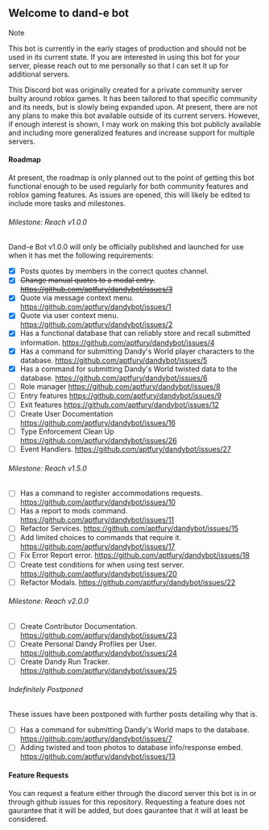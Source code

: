 ## Welcome to dand-e bot
> [!NOTE]
> This bot is currently in the early stages of production and should not be used in its current state. If you are interested in using this bot for your server, please reach out to me personally so that I can set it up for additional servers.

This Discord bot was originally created for a private community server builty around roblox games. It has been tailored to that specific community and its needs, but is slowly being expanded upon. At present, there are not any plans to make this bot available outside of its current servers. However, if enough interest is shown, I may work on making this bot publicly available and including more generalized features and increase support for multiple servers.

#### Roadmap
At present, the roadmap is only planned out to the point of getting this bot functional enough to be used regularly for both community features and roblox gaming features. As issues are opened, this will likely be edited to include more tasks and milestones.

###### Milestone: Reach v1.0.0
Dand-e Bot v1.0.0 will only be officially published and launched for use when it has met the following requirements:

- [x] Posts quotes by members in the correct quotes channel.
- [x] ~~Change manual quotes to a modal entry. https://github.com/aptfury/dandybot/issues/3~~
- [x] Quote via message context menu. https://github.com/aptfury/dandybot/issues/1
- [x] Quote via user context menu. https://github.com/aptfury/dandybot/issues/2
- [x] Has a functional database that can reliably store and recall submitted information. https://github.com/aptfury/dandybot/issues/4
- [x] Has a command for submitting Dandy's World player characters to the database. https://github.com/aptfury/dandybot/issues/5
- [x] Has a command for submitting Dandy's World twisted data to the database. https://github.com/aptfury/dandybot/issues/6
- [ ] Role manager https://github.com/aptfury/dandybot/issues/8
- [ ] Entry features https://github.com/aptfury/dandybot/issues/9
- [ ] Exit features https://github.com/aptfury/dandybot/issues/12
- [ ] Create User Documentation https://github.com/aptfury/dandybot/issues/16
- [ ] Type Enforcement Clean Up https://github.com/aptfury/dandybot/issues/26
- [ ] Event Handlers. https://github.com/aptfury/dandybot/issues/27

###### Milestone: Reach v1.5.0
- [ ] Has a command to register accommodations requests. https://github.com/aptfury/dandybot/issues/10
- [ ] Has a report to mods command. https://github.com/aptfury/dandybot/issues/11
- [ ] Refactor Services. https://github.com/aptfury/dandybot/issues/15
- [ ] Add limited choices to commands that require it. https://github.com/aptfury/dandybot/issues/17
- [ ] Fix Error Report error. https://github.com/aptfury/dandybot/issues/18
- [ ] Create test conditions for when using test server. https://github.com/aptfury/dandybot/issues/20
- [ ] Refactor Modals. https://github.com/aptfury/dandybot/issues/22

###### Milestone: Reach v2.0.0
- [ ] Create Contributor Documentation. https://github.com/aptfury/dandybot/issues/23
- [ ] Create Personal Dandy Profiles per User. https://github.com/aptfury/dandybot/issues/24
- [ ] Create Dandy Run Tracker. https://github.com/aptfury/dandybot/issues/25

###### Indefinitely Postponed
These issues have been postponed with further posts detailing why that is.

- [ ] Has a command for submitting Dandy's World maps to the database. https://github.com/aptfury/dandybot/issues/7
- [ ] Adding twisted and toon photos to database info/response embed. https://github.com/aptfury/dandybot/issues/13

#### Feature Requests
You can request a feature either through the discord server this bot is in or through github issues for this repository. Requesting a feature does not gaurantee that it will be added, but does gaurantee that it will at least be considered.
